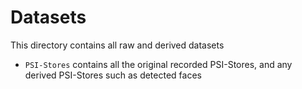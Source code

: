 # Datasets

This directory contains all raw and derived datasets

* `PSI-Stores` contains all the original recorded PSI-Stores, and any derived PSI-Stores such as detected faces